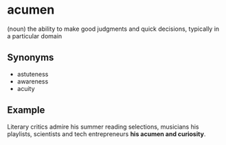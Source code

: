 # acumen

(noun) the ability to make good judgments and quick decisions, typically in a particular domain


## Synonyms

+ astuteness
+ awareness
+ acuity

## Example

Literary critics admire his summer reading selections, musicians his playlists, scientists and tech entrepreneurs **his acumen and curiosity**.
